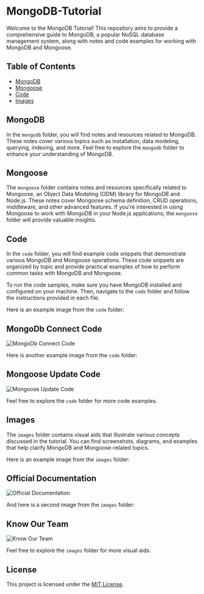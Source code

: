 # MongoDB-Tutorial

Welcome to the MongoDB Tutorial! This repository aims to provide a comprehensive guide to MongoDB, a popular NoSQL database management system, along with notes and code examples for working with MongoDB and Mongoose.

## Table of Contents

- [MongoDB](#mongodb)
- [Mongoose](#mongoose)
- [Code](#code)
- [Images](#images)

## MongoDB

In the `mongodb` folder, you will find notes and resources related to MongoDB. These notes cover various topics such as installation, data modeling, querying, indexing, and more. Feel free to explore the `mongodb` folder to enhance your understanding of MongoDB.

## Mongoose

The `mongoose` folder contains notes and resources specifically related to Mongoose, an Object Data Modeling (ODM) library for MongoDB and Node.js. These notes cover Mongoose schema definition, CRUD operations, middleware, and other advanced features. If you're interested in using Mongoose to work with MongoDB in your Node.js applications, the `mongoose` folder will provide valuable insights.

## Code

In the `code` folder, you will find example code snippets that demonstrate various MongoDB and Mongoose operations. These code snippets are organized by topic and provide practical examples of how to perform common tasks with MongoDB and Mongoose.

To run the code samples, make sure you have MongoDB installed and configured on your machine. Then, navigate to the `code` folder and follow the instructions provided in each file.

Here is an example image from the `code` folder:
## MongoDb Connect Code
![MongoDb Connect Code](https://github.com/dpvasani/MongoDB-Tutorial/assets/109815626/2335eb64-5f3f-43ab-8f45-a5fbb92c7348)


Here is another example image from the `code` folder:
## Mongoose Update Code
![Mongoose Update Code](https://github.com/dpvasani/MongoDB-Tutorial/assets/109815626/12152ca0-949e-409a-bfbe-dbf01cef0b5e)

Feel free to explore the `code` folder for more code examples.

## Images

The `images` folder contains visual aids that illustrate various concepts discussed in the tutorial. You can find screenshots, diagrams, and examples that help clarify MongoDB and Mongoose-related topics.

Here is an example image from the `images` folder:
## Official Documentation
![Official Documentation](https://github.com/dpvasani/MongoDB-Tutorial/assets/109815626/c91d7a61-f61e-4b4a-a38d-7a5c58f89530)



And here is a second image from the `images` folder:
## Know Our Team
![Know Our Team](https://github.com/dpvasani/MongoDB-Tutorial/assets/109815626/4091d55a-66ad-4871-9cb0-b097fc59a077)


Feel free to explore the `images` folder for more visual aids.


## License

This project is licensed under the [MIT License](LICENSE).
